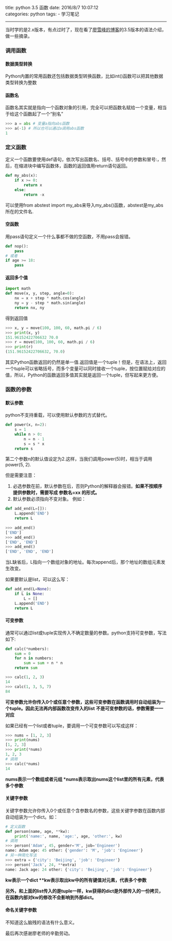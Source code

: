 title: python 3.5 函数
date: 2016/8/7 10:07:12  
categories: python
tags:
	- 学习笔记

---

当时学的是2.x版本，有点过时了，现在看了[廖雪峰的博客](http://www.liaoxuefeng.com/)的3.5版本的语法介绍，做一些摘录。

<!--more-->



### 调用函数
#### 数据类型转换
Python内置的常用函数还包括数据类型转换函数，比如int()函数可以把其他数据类型转换为整数

#### 函数名
函数名其实就是指向一个函数对象的引用，完全可以把函数名赋给一个变量，相当于给这个函数起了一个“别名”
```python
>>> a = abs # 变量a指向abs函数
>>> a(-1) # 所以也可以通过a调用abs函数
1
```

### 定义函数
定义一个函数要使用def语句，依次写出函数名、括号、括号中的参数和冒号:，然后，在缩进块中编写函数体，函数的返回值用return语句返回。
```python
def my_abs(x):
    if x >= 0:
        return x
    else:
        return -x
```
可以使用from abstest import my_abs来导入my_abs()函数，abstest是my_abs所在的文件名.

#### 空函数
用pass语句定义一个什么事都不做的空函数，不用pass会报错。
```python
def nop():
    pass
# 或者    
if age >= 18:
    pass
```

#### 返回多个值
```python
import math
def move(x, y, step, angle=0):
    nx = x + step * math.cos(angle)
    ny = y - step * math.sin(angle)
    return nx, ny
```

得到返回值
```python
>>> x, y = move(100, 100, 60, math.pi / 6)
>>> print(x, y)
151.96152422706632 70.0
>>> r = move(100, 100, 60, math.pi / 6)
>>> print(r)
(151.96152422706632, 70.0)
```
其实Python函数返回的仍然是单一值.返回值是一个tuple！但是，在语法上，返回一个tuple可以省略括号，而多个变量可以同时接收一个tuple，按位置赋给对应的值，所以，Python的函数返回多值其实就是返回一个tuple，但写起来更方便。

### 函数的参数
#### 默认参数
python不支持重载，可以使用默认参数的方式替代。
```python
def power(x, n=2):
    s = 1
    while n > 0:
        n = n - 1
        s = s * x
    return s
```
第二个参数n的默认值设定为2.这样，当我们调用power(5)时，相当于调用power(5, 2).

但是需要注意：
1. 必选参数在前，默认参数在后，否则Python的解释器会报错。**如果不按顺序提供参数时，需要写成 参数名=xx 的形式。**
2. 默认参数必须指向不变对象。
例如：
```python
def add_end(L=[]):
    L.append('END')
    return L
    
>>> add_end()
['END']
>>> add_end()
['END', 'END']
>>> add_end()
['END', 'END', 'END']
```
当L缺省后，L指向一个数组对象的地址。每次append后，那个地址的数组元素发生改变。

如果要默认是list，可以这么写：
```python
def add_end(L=None):
    if L is None:
        L = []
    L.append('END')
    return L
```

#### 可变参数
通常可以通过list或tuple实现传入不确定数量的参数。python支持可变参数，写法如下:
```python
def calc(*numbers):
    sum = 0
    for n in numbers:
        sum = sum + n * n
    return sum

>>> calc(1, 2, 3)
14
>>> calc(1, 3, 5, 7)
84
```
**可变参数允许你传入0个或任意个参数，这些可变参数在函数调用时自动组装为一个tuple。因此无法再内部函数改变传入的list**
**不是可变参数的话，参数需要一一对应**

如果已经有一个list或者tuple，要调用一个可变参数可以写成这样：
```python
>>> nums = [1, 2, 3]
>>> print(nums)
[1, 2, 3]
>>> print(*nums)
1, 2, 3
# 调用
>>> calc(*nums)
14
```
**nums表示一个数组或者元组
\*nums表示取出nums这个list里的所有元素，代表多个参数**

#### 关键字参数
关键字参数允许你传入0个或任意个含参数名的参数，这些关键字参数在函数内部自动组装为一个dict。如：
```python
# 定义函数
def person(name, age, **kw):
    print('name:', name, 'age:', age, 'other:', kw)
# 调用
>>> person('Adam', 45, gender='M', job='Engineer')
name: Adam age: 45 other: {'gender': 'M', 'job': 'Engineer'}
# 另一种简化写法
>>> extra = {'city': 'Beijing', 'job': 'Engineer'}
>>> person('Jack', 24, **extra)
name: Jack age: 24 other: {'city': 'Beijing', 'job': 'Engineer'}
```
**kw表示一个dict
\*\*kw表示取出kw中的所有键值对元素，代表多个参数**

**另外，和上面的list传入的是tuple一样，kw获得的dict是外部传入的一份拷贝，在函数内部对kw的修改不会影响到外部dict。**

#### 命名关键字参数
不知道这么脑残的语法有什么意义。



最后再次感谢廖老师的辛勤劳动。

